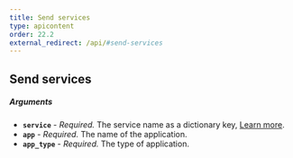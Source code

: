 ```yaml
---
title: Send services
type: apicontent
order: 22.2
external_redirect: /api/#send-services
---
```


## Send services
##### Arguments

*   **`service`** - _Required._ The service name as a dictionary key, [Learn more][1].
*   **`app`** - _Required._ The name of the application.
*   **`app_type`** - _Required._ The type of application.


[1]: /tracing/visualization/service
